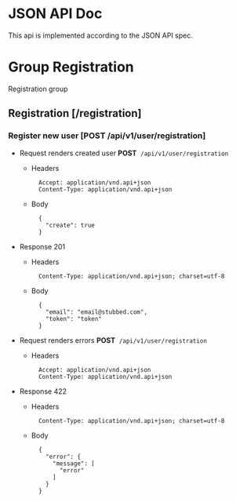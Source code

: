 # JSON API Doc

This api is implemented according to the JSON API spec.

# Group Registration
Registration group

## Registration [/registration]


### Register new user [POST /api/v1/user/registration]


+ Request renders created user
**POST**&nbsp;&nbsp;`/api/v1/user/registration`

    + Headers

            Accept: application/vnd.api+json
            Content-Type: application/vnd.api+json

    + Body

            {
              "create": true
            }

+ Response 201

    + Headers

            Content-Type: application/vnd.api+json; charset=utf-8

    + Body

            {
              "email": "email@stubbed.com",
              "token": "token"
            }

+ Request renders errors
**POST**&nbsp;&nbsp;`/api/v1/user/registration`

    + Headers

            Accept: application/vnd.api+json
            Content-Type: application/vnd.api+json

+ Response 422

    + Headers

            Content-Type: application/vnd.api+json; charset=utf-8

    + Body

            {
              "error": {
                "message": [
                  "error"
                ]
              }
            }
